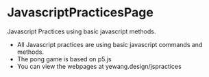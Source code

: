 # JavascriptPracticesPage
Javascript Practices using basic javascript methods. 
* All Javascript practices are using basic javascript commands and methods.
* The pong game is based on p5.js
* You can view the webpages at yewang.design/jspractices
